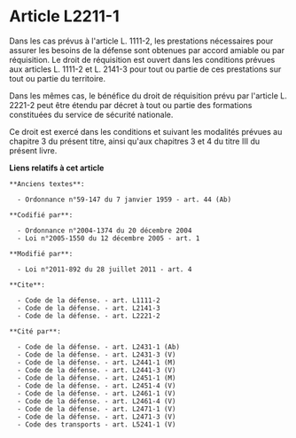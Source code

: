 # Article L2211-1

Dans les cas prévus à l'article L. 1111-2, les prestations nécessaires pour assurer les besoins de la défense sont obtenues
par accord amiable ou par réquisition. Le droit de réquisition est ouvert dans les conditions prévues aux articles L. 1111-2
et L. 2141-3 pour tout ou partie de ces prestations sur tout ou partie du territoire. 

Dans les mêmes cas, le bénéfice du droit de réquisition prévu par l'article L. 2221-2 peut être étendu par décret à tout ou
partie des formations constituées du service de sécurité nationale. 

Ce droit est exercé dans les conditions et suivant les modalités prévues au chapitre 3 du présent titre, ainsi qu'aux
chapitres 3 et 4 du titre III du présent livre.

**Liens relatifs à cet article**

	**Anciens textes**:

	  - Ordonnance n°59-147 du 7 janvier 1959 - art. 44 (Ab)

	**Codifié par**:

	  - Ordonnance n°2004-1374 du 20 décembre 2004
	  - Loi n°2005-1550 du 12 décembre 2005 - art. 1

	**Modifié par**:

	  - Loi n°2011-892 du 28 juillet 2011 - art. 4

	**Cite**:

	  - Code de la défense. - art. L1111-2
	  - Code de la défense. - art. L2141-3
	  - Code de la défense. - art. L2221-2

	**Cité par**:

	  - Code de la défense. - art. L2431-1 (Ab)
	  - Code de la défense. - art. L2431-3 (V)
	  - Code de la défense. - art. L2441-1 (M)
	  - Code de la défense. - art. L2441-3 (V)
	  - Code de la défense. - art. L2451-1 (M)
	  - Code de la défense. - art. L2451-4 (V)
	  - Code de la défense. - art. L2461-1 (V)
	  - Code de la défense. - art. L2461-4 (V)
	  - Code de la défense. - art. L2471-1 (V)
	  - Code de la défense. - art. L2471-3 (V)
	  - Code des transports - art. L5241-1 (V)
